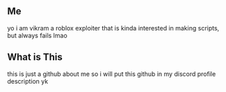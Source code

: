 ## Me 
yo i am vikram a roblox exploiter that is kinda interested in making scripts, but always fails lmao 

## What is This 
this is just a github about me so i will put this github in my discord profile description yk
